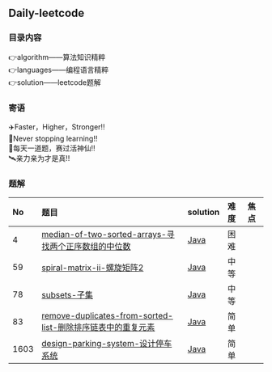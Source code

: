 ## Daily-leetcode

### 目录内容
👉algorithm——算法知识精粹<br>
👉languages——编程语言精粹<br>
👉solution——leetcode题解

### 寄语
✈️Faster，Higher，Stronger!!<br>
🚢Never stopping learning!!<br>
🚀每天一道题，赛过活神仙!!<br>
🛰️亲力亲为才是真!!

### 题解

|No|题目|solution|难度|焦点 |
| :--- | :--- | :--- | :--- | :--- |
|4|[median-of-two-sorted-arrays-寻找两个正序数组的中位数](https://leetcode-cn.com/problems/median-of-two-sorted-arrays/)|[Java](https://github.com/LPBruce/Daily-leetcode/blob/main/solutions/4-median-of-two-sorted-arrays.md)|困难||
|59|[spiral-matrix-ii-螺旋矩阵2](https://leetcode-cn.com/problems/spiral-matrix-ii/)|[Java](https://github.com/LPBruce/Daily-leetcode/blob/main/solutions/59-spiral-matrix-ii.md)|中等||
|78|[subsets-子集](https://leetcode-cn.com/problems/subsets/)|[Java](https://github.com/LPBruce/Daily-leetcode/blob/main/solutions/78-subsets.md)|中等||
|83|[remove-duplicates-from-sorted-list-删除排序链表中的重复元素](https://leetcode-cn.com/problems/remove-duplicates-from-sorted-list/)|[Java](https://github.com/LPBruce/Daily-leetcode/blob/main/solutions/83-remove-duplicates-from-sorted-list.md)|简单||
|1603|[design-parking-system-设计停车系统](https://leetcode-cn.com/problems/design-parking-system/)|[Java](https://github.com/LPBruce/Daily-leetcode/blob/main/solutions/1603-design-parking-system.md)|简单||




